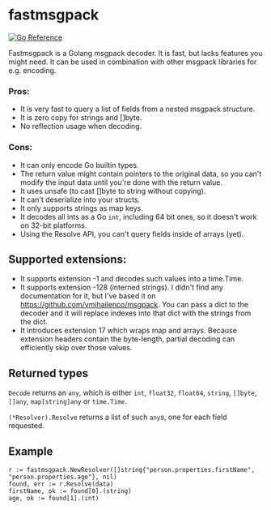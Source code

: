 # fastmsgpack

[![Go Reference](https://pkg.go.dev/badge/github.com/hexon/fastmsgpack.svg)](https://pkg.go.dev/github.com/hexon/fastmsgpack)

Fastmsgpack is a Golang msgpack decoder. It is fast, but lacks features you might need. It can be used in combination with other msgpack libraries for e.g. encoding.

### Pros:

* It is very fast to query a list of fields from a nested msgpack structure.
* It is zero copy for strings and []byte.
* No reflection usage when decoding.

### Cons:

* It can only encode Go builtin types.
* The return value might contain pointers to the original data, so you can't modify the input data until you're done with the return value.
* It uses unsafe (to cast []byte to string without copying).
* It can't deserialize into your structs.
* It only supports strings as map keys.
* It decodes all ints as a Go `int`, including 64 bit ones, so it doesn't work on 32-bit platforms.
* Using the Resolve API, you can't query fields inside of arrays (yet).

## Supported extensions:

* It supports extension -1 and decodes such values into a time.Time.
* It supports extension -128 (interned strings). I didn't find any documentation for it, but I've based it on https://github.com/vmihailenco/msgpack. You can pass a dict to the decoder and it will replace indexes into that dict with the strings from the dict.
* It introduces extension 17 which wraps map and arrays. Because extension headers contain the byte-length, partial decoding can efficiently skip over those values.

## Returned types

`Decode` returns an `any`, which is either `int`, `float32`, `float64`, `string`, `[]byte`, `[]any`, `map[string]any` or `time.Time`.

`(*Resolver).Resolve` returns a list of such `any`s, one for each field requested.

## Example

```
r := fastmsgpack.NewResolver([]string{"person.properties.firstName", "person.properties.age"}, nil)
found, err := r.Resolve(data)
firstName, ok := found[0].(string)
age, ok := found[1].(int)
```
